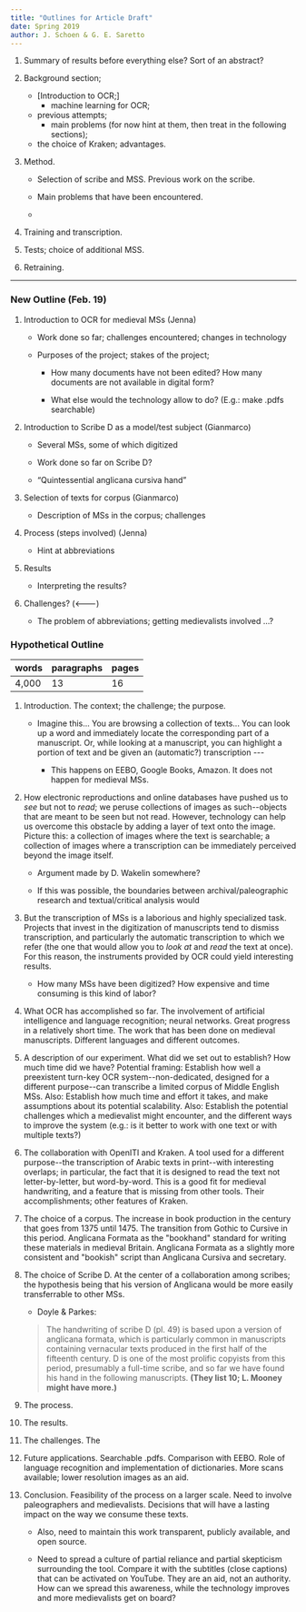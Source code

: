 ```yaml
---
title: "Outlines for Article Draft"
date: Spring 2019
author: J. Schoen & G. E. Saretto
---
```


1. Summary of results before everything else? Sort of an abstract?

1. Background section;

    - [Introduction to OCR;]
        - machine learning for OCR;
    - previous attempts;
        - main problems (for now hint at them, then treat in the following sections);
    - the choice of Kraken; advantages.

2. Method.

    - Selection of scribe and MSS. Previous work on the scribe.

    - Main problems that have been encountered.

    -

2. Training and transcription.

3. Tests; choice of additional MSS.

4. Retraining.

---

### New Outline (Feb. 19)

1. Introduction to OCR for medieval MSs (Jenna)

    - Work done so far; challenges encountered; changes in technology

    - Purposes of the project; stakes of the project;

        - How many documents have not been edited? How many documents are not available in digital form?

        - What else would the technology allow to do? (E.g.: make .pdfs searchable)

2. Introduction to Scribe D as a model/test subject (Gianmarco)

    - Several MSs, some of which digitized

    - Work done so far on Scribe D?

    - “Quintessential anglicana cursiva hand”

3. Selection of texts for corpus (Gianmarco)

    - Description of MSs in the corpus; challenges

4. Process (steps involved) (Jenna)

    - Hint at abbreviations

5. Results

    - Interpreting the results?

6. Challenges? (<---)

    - The problem of abbreviations; getting medievalists involved ...?

### Hypothetical Outline

|words|paragraphs|pages|
|:---|:---|:---|
|4,000|13|16|

1. Introduction. The context; the challenge; the purpose.

    - Imagine this... You are browsing a collection of texts... You can look up a word and immediately locate the corresponding part of a manuscript. Or, while looking at a manuscript, you can highlight a portion of text and be given an (automatic?) transcription ---

        - This happens on EEBO, Google Books, Amazon. It does not happen for medieval MSs.

2. How electronic reproductions and online databases have pushed us to _see_ but not to _read_; we peruse collections of images as such--objects that are meant to be seen but not read. However, technology can help us overcome this obstacle by adding a layer of text onto the image. Picture this: a collection of images where the text is searchable; a collection of images where a transcription can be immediately perceived beyond the image itself.

    - Argument made by D. Wakelin somewhere?

    - If this was possible, the boundaries between archival/paleographic research and textual/critical analysis would

3. But the transcription of MSs is a laborious and highly specialized task. Projects that invest in the digitization of manuscripts tend to dismiss transcription, and particularly the automatic transcription to which we refer (the one that would allow you to _look at_ and _read_ the text at once). For this reason, the instruments provided by OCR could yield interesting results.

    - How many MSs have been digitized? How expensive and time consuming is this kind of labor?

4. What OCR has accomplished so far. The involvement of artificial intelligence and language recognition; neural networks. Great progress in a relatively short time. The work that has been done on medieval manuscripts. Different languages and different outcomes.

5. A description of our experiment. What did we set out to establish? How much time did we have? Potential framing: Establish how well a preexistent turn-key OCR system--non-dedicated, designed for a different purpose--can transcribe a limited corpus of Middle English MSs. Also: Establish how much time and effort it takes, and make assumptions about its potential scalability. Also: Establish the potential challenges which a medievalist might encounter, and the different ways to improve the system (e.g.: is it better to work with one text or with multiple texts?)

6. The collaboration with OpenITI and Kraken. A tool used for a different purpose--the transcription of Arabic texts in print--with interesting overlaps; in particular, the fact that it is designed to read the text not letter-by-letter, but word-by-word. This is a good fit for medieval handwriting, and a feature that is missing from other tools. Their accomplishments; other features of Kraken.

7. The choice of a corpus. The increase in book production in the century that goes from 1375 until 1475. The transition from Gothic to Cursive in this period. Anglicana Formata as the "bookhand" standard for writing these materials in medieval Britain. Anglicana Formata as a slightly more consistent and "bookish" script than Anglicana Cursiva and secretary.

8. The choice of Scribe D. At the center of a collaboration among scribes; the hypothesis being that his version of Anglicana would be more easily transferrable to other MSs.

    - Doyle & Parkes:

    > The handwriting of scribe D (pl. 49) is based upon a version of anglicana formata, which is particularly common in manuscripts containing vernacular texts produced in the first half of the fifteenth century. D is one of the most prolific copyists from this period, presumably a full-time scribe, and so far we have found his hand in the following manuscripts. __(They list 10; L. Mooney might have more.)__

9. The process.

10. The results.

11. The challenges. The

12. Future applications. Searchable .pdfs. Comparison with EEBO. Role of language recognition and implementation of dictionaries. More scans available; lower resolution images as an aid.

13. Conclusion. Feasibility of the process on a larger scale. Need to involve paleographers and medievalists. Decisions that will have a lasting impact on the way we consume these texts.

    - Also, need to maintain this work transparent, publicly available, and open source.

    - Need to spread a culture of partial reliance and partial skepticism surrounding the tool. Compare it with the subtitles (close captions) that can be activated on YouTube. They are an aid, not an authority. How can we spread this awareness, while the technology improves and more medievalists get on board?
